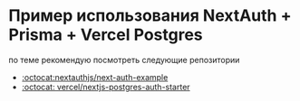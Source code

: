 Пример использования NextAuth + Prisma + Vercel Postgres
========================================================
по теме рекомендую посмотреть следующие репозитории 
+ [:octocat:nextauthjs/next-auth-example](https://github.com/nextauthjs/next-auth-example)
+ [:octocat: vercel/nextjs-postgres-auth-starter](https://github.com/vercel/nextjs-postgres-auth-starter)
